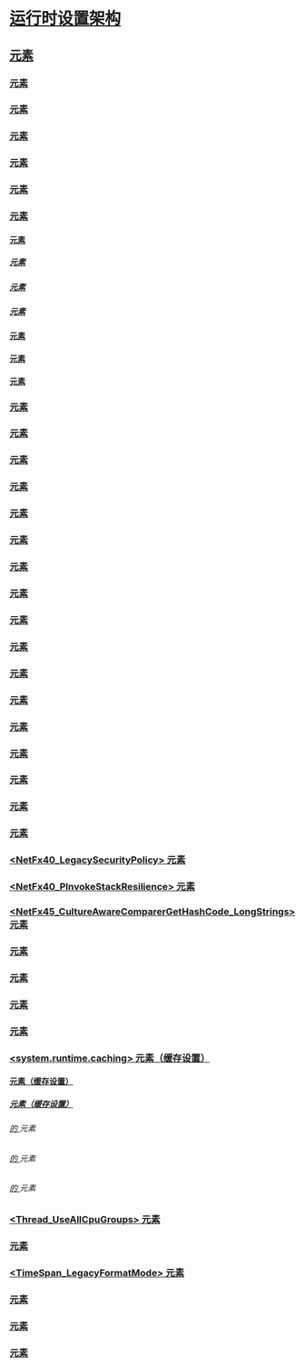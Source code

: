 # [运行时设置架构](index.md)
## [<runtime> 元素](runtime-element.md)
### [<alwaysFlowImpersonationPolicy> 元素](alwaysflowimpersonationpolicy-element.md)
### [<AppContextSwitchOverrides> 元素](appcontextswitchoverrides-element.md)
### [<appDomainManagerAssembly> 元素](appdomainmanagerassembly-element.md)
### [<appDomainManagerType> 元素](appdomainmanagertype-element.md)
### [<appDomainResourceMonitoring> 元素](appdomainresourcemonitoring-element.md)
### [<assemblyBinding> 元素](assemblybinding-element-for-runtime.md)
#### [<dependentAssembly> 元素](dependentassembly-element.md)
##### [<assemblyIdentity> 元素](assemblyidentity-element-for-runtime.md)
##### [<bindingRedirect> 元素](bindingredirect-element.md)
##### [<codeBase> 元素](codebase-element.md)
#### [<probing> 元素](probing-element.md)
#### [<publisherPolicy> 元素](publisherpolicy-element.md)
#### [<qualifyAssembly> 元素](qualifyassembly-element.md)
### [<bypassTrustedAppStrongNames> 元素](bypasstrustedappstrongnames-element.md)
### [<CompatSortNLSVersion> 元素](compatsortnlsversion-element.md)
### [<developmentMode> 元素](developmentmode-element.md)
### [<disableCachingBindingFailures> 元素](disablecachingbindingfailures-element.md)
### [<disableCommitThreadStack> 元素](disablecommitthreadstack-element.md)
### [<disableFusionUpdatesFromADManager> 元素](disablefusionupdatesfromadmanager-element.md)
### [<EnableAmPmParseAdjustment> 元素](enableampmparseadjustment-element.md)
### [<enforceFIPSPolicy> 元素](enforcefipspolicy-element.md)
### [<etwEnable> 元素](etwenable-element.md)
### [<forcePerformanceCounterUniqueSharedMemoryReads> 元素](forceperformancecounteruniquesharedmemoryreads-element.md)
### [<gcAllowVeryLargeObjects> 元素](gcallowverylargeobjects-element.md)
### [<gcConcurrent> 元素](gcconcurrent-element.md)
### [<GCCpuGroup> 元素](gccpugroup-element.md)
### [<gcServer> 元素](gcserver-element.md)
### [<generatePublisherEvidence> 元素](generatepublisherevidence-element.md)
### [<legacyCorruptedStateExceptionsPolicy> 元素](legacycorruptedstateexceptionspolicy-element.md)
### [<legacyImpersonationPolicy> 元素](legacyimpersonationpolicy-element.md)
### [<loadFromRemoteSources>](loadfromremotesources-element.md)
### [<NetFx40_LegacySecurityPolicy> 元素](netfx40-legacysecuritypolicy-element.md)
### [<NetFx40_PInvokeStackResilience> 元素](netfx40-pinvokestackresilience-element.md)
### [<NetFx45_CultureAwareComparerGetHashCode_LongStrings> 元素](netfx45-cultureawarecomparergethashcode-longstrings-element.md)
### [<PreferComInsteadOfManagedRemoting> 元素](prefercominsteadofmanagedremoting-element.md)
### [<relativeBindForResources> 元素](relativebindforresources-element.md)
### [<shadowCopyVerifyByTimestamp> 元素](shadowcopyverifybytimestamp-element.md)
### [<supportPortability> 元素](supportportability-element.md)
### [<system.runtime.caching> 元素（缓存设置）](system-runtime-caching-element-cache-settings.md)
#### [<memoryCache> 元素（缓存设置）](memorycache-element-cache-settings.md)
##### [<namedCaches> 元素（缓存设置）](namedcaches-element-cache-settings.md)
###### [<add> 的 <namedCaches>](add-element-for-namedcaches.md) 元素
###### [<clear> 的 <namedCaches>](clear-element-for-namedcaches.md) 元素
###### [<remove> 的 <namedCaches>](remove-element-for-namedcaches.md) 元素
### [<Thread_UseAllCpuGroups> 元素](thread-useallcpugroups-element.md)
### [<ThrowUnobservedTaskExceptions> 元素](throwunobservedtaskexceptions-element.md)
### [<TimeSpan_LegacyFormatMode> 元素](timespan-legacyformatmode-element.md)
### [<useLegacyJit> 元素](uselegacyjit-element.md)
### [<UseRandomizedStringHashAlgorithm> 元素](userandomizedstringhashalgorithm-element.md)
### [<UseSmallInternalThreadStacks> 元素](usesmallinternalthreadstacks-element.md)
